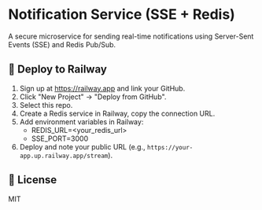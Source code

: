 # Notification Service (SSE + Redis)

A secure microservice for sending real-time notifications using Server-Sent Events (SSE) and Redis Pub/Sub.

## 🚀 Deploy to Railway
1. Sign up at https://railway.app and link your GitHub.
2. Click "New Project" → "Deploy from GitHub".
3. Select this repo.
4. Create a Redis service in Railway, copy the connection URL.
5. Add environment variables in Railway:
   - REDIS_URL=<your_redis_url>
   - SSE_PORT=3000
6. Deploy and note your public URL (e.g., `https://your-app.up.railway.app/stream`).

## 📜 License
MIT
